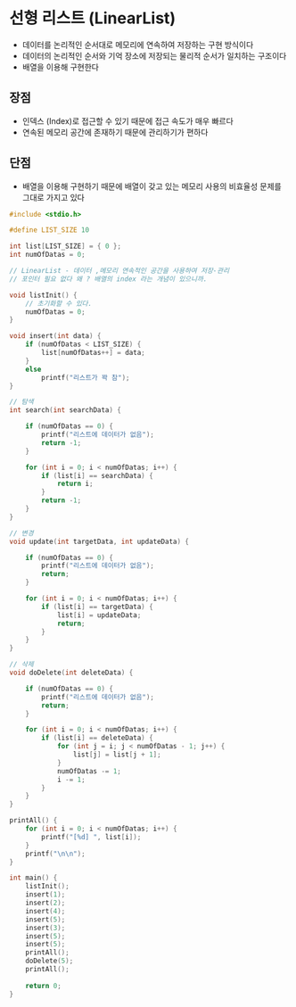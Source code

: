 # 선형 리스트 (LinearList)
+ 데이터를 논리적인 순서대로 메모리에 연속하여 저장하는 구현 방식이다
+ 데이터의 논리적인 순서와 기억 장소에 저장되는 물리적 순서가 일치하는 구조이다
+ 배열을 이용해 구현한다

## 장점
+ 인덱스 (Index)로 접근할 수 있기 때문에 접근 속도가 매우 빠르다
+ 연속된 메모리 공간에 존재하기 때문에 관리하기가 편하다

## 단점
+ 배열을 이용해 구현하기 때문에 배열이 갖고 있는 메모리 사용의 비효율성 문제를 그대로 가지고 있다
```c
#include <stdio.h>

#define LIST_SIZE 10

int list[LIST_SIZE] = { 0 };
int numOfDatas = 0;

// LinearList - 데이터 ,메모리 연속적인 공간을 사용하여 저장-관리
// 포인터 필요 없다 왜 ? 배열의 index 라는 개념이 있으니까. 

void listInit() {
	// 초기화할 수 있다.
	numOfDatas = 0;
}

void insert(int data) {
	if (numOfDatas < LIST_SIZE) {
		list[numOfDatas++] = data;
	}
	else
		printf("리스트가 꽉 참");
}

// 탐색 
int search(int searchData) {

	if (numOfDatas == 0) {
		printf("리스트에 데이터가 없음");
		return -1;
	}

	for (int i = 0; i < numOfDatas; i++) {
		if (list[i] == searchData) {
			return i;
		}
		return -1;
	}
}

// 변경
void update(int targetData, int updateData) {

	if (numOfDatas == 0) {
		printf("리스트에 데이터가 없음");
		return;
	}

	for (int i = 0; i < numOfDatas; i++) {
		if (list[i] == targetData) {
			list[i] = updateData;
			return;
		}
	}
}

// 삭제
void doDelete(int deleteData) {

	if (numOfDatas == 0) {
		printf("리스트에 데이터가 없음");
		return;
	}

	for (int i = 0; i < numOfDatas; i++) {
		if (list[i] == deleteData) {
			for (int j = i; j < numOfDatas - 1; j++) {
				list[j] = list[j + 1]; 
			}
			numOfDatas -= 1;
			i -= 1;
		}
	}
}

printAll() {
	for (int i = 0; i < numOfDatas; i++) {
		printf("[%d] ", list[i]);
	}
	printf("\n\n");
}

int main() {
	listInit();
	insert(1);
	insert(2); 
	insert(4);
	insert(5);
	insert(3);
	insert(5);
	insert(5);
	printAll();
	doDelete(5);
	printAll();
	
	return 0;
}
```